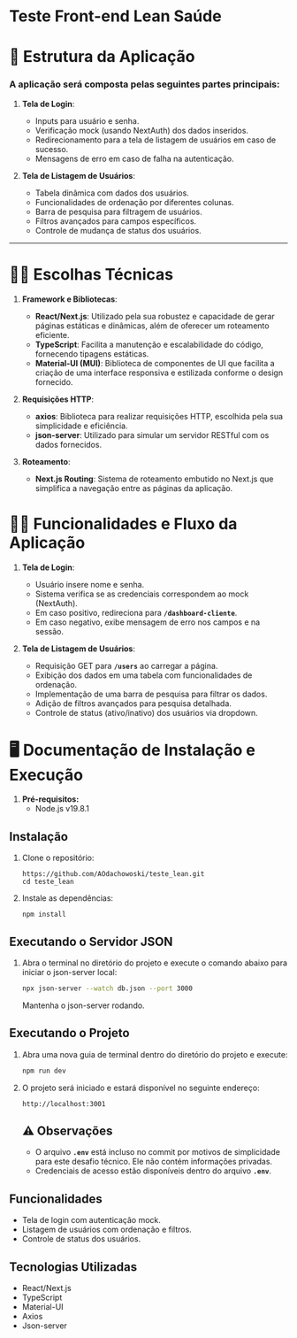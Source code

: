 # Teste Front-end Lean Saúde

# **👾** **Estrutura da Aplicação**

### A aplicação será composta pelas seguintes partes principais:

1. **Tela de Login**:
    - Inputs para usuário e senha.
    - Verificação mock (usando NextAuth) dos dados inseridos.
    - Redirecionamento para a tela de listagem de usuários em caso de sucesso.
    - Mensagens de erro em caso de falha na autenticação.
    
2. **Tela de Listagem de Usuários**:
    - Tabela dinâmica com dados dos usuários.
    - Funcionalidades de ordenação por diferentes colunas.
    - Barra de pesquisa para filtragem de usuários.
    - Filtros avançados para campos específicos.
    - Controle de mudança de status dos usuários.

---

# **👩‍💻** **Escolhas Técnicas**

1. **Framework e Bibliotecas**:
    - **React/Next.js**: Utilizado pela sua robustez e capacidade de gerar páginas estáticas e dinâmicas, além de oferecer um roteamento eficiente.
    - **TypeScript**: Facilita a manutenção e escalabilidade do código, fornecendo tipagens estáticas.
    - **Material-UI (MUI)**: Biblioteca de componentes de UI que facilita a criação de uma interface responsiva e estilizada conforme o design fornecido.
    
2. **Requisições HTTP**:
    - **axios**: Biblioteca para realizar requisições HTTP, escolhida pela sua simplicidade e eficiência.
    - **json-server**: Utilizado para simular um servidor RESTful com os dados fornecidos.
    
3. **Roteamento**:
    - **Next.js Routing**: Sistema de roteamento embutido no Next.js que simplifica a navegação entre as páginas da aplicação.
    

# **👩‍💻** **Funcionalidades e Fluxo da Aplicação**

1. **Tela de Login**:
    - Usuário insere nome e senha.
    - Sistema verifica se as credenciais correspondem ao mock (NextAuth).
    - Em caso positivo, redireciona para **`/dashboard-cliente`**.
    - Em caso negativo, exibe mensagem de erro nos campos e na sessão.
    
2. **Tela de Listagem de Usuários**:
    - Requisição GET para **`/users`** ao carregar a página.
    - Exibição dos dados em uma tabela com funcionalidades de ordenação.
    - Implementação de uma barra de pesquisa para filtrar os dados.
    - Adição de filtros avançados para pesquisa detalhada.
    - Controle de status (ativo/inativo) dos usuários via dropdown.
    

# **🖥 Documentação de Instalação e Execução**

1.  **Pré-requisitos:**
    - Node.js v19.8.1
    

## Instalação

1. Clone o repositório:
    
    ```
    https://github.com/AOdachowoski/teste_lean.git
    cd teste_lean
    ```
    
2. Instale as dependências:
    
    ```
    npm install
    ```
    

## **Executando o Servidor JSON**

1. Abra o terminal no diretório do projeto e execute o comando abaixo para iniciar o json-server local:
    
    ```bash
    npx json-server --watch db.json --port 3000
    ```
    
    Mantenha o json-server rodando.
    

## **Executando o Projeto**

1. Abra uma nova guia de terminal dentro do diretório do projeto e execute:
    
    ```bash
    npm run dev
    ```
    
2. O projeto será iniciado e estará disponível no seguinte endereço:
    
    ```arduino
    http://localhost:3001
    ```
    
    ## **⚠️ Observações**
    
    - O arquivo **`.env`** está incluso no commit por motivos de simplicidade para este desafio técnico. Ele não contém informações privadas.
    - Credenciais de acesso estão disponíveis dentro do arquivo **`.env`**.
    

## **Funcionalidades**

- Tela de login com autenticação mock.
- Listagem de usuários com ordenação e filtros.
- Controle de status dos usuários.

## **Tecnologias Utilizadas**

- React/Next.js
- TypeScript
- Material-UI
- Axios
- Json-server

